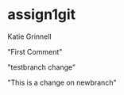 # assign1git
Katie Grinnell

"First Comment"


"testbranch change"


"This is a change on newbranch"

